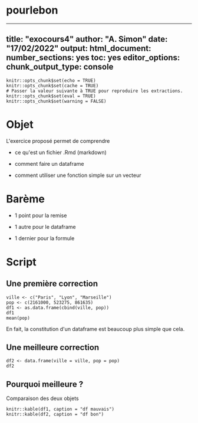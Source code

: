 # pourlebon
---
title: "exocours4"
author: "A. Simon"
date: "17/02/2022"
output: 
  html_document: 
    number_sections: yes
    toc: yes
editor_options: 
  chunk_output_type: console
---


```{r setup, include=FALSE}
knitr::opts_chunk$set(echo = TRUE)
knitr::opts_chunk$set(cache = TRUE)
# Passer la valeur suivante à TRUE pour reproduire les extractions.
knitr::opts_chunk$set(eval = TRUE)
knitr::opts_chunk$set(warning = FALSE)
```

# Objet

L'exercice proposé permet de comprendre 

- ce qu'est un fichier .Rmd (markdown)

- comment faire un dataframe

- comment utiliser une fonction simple sur un vecteur


# Barème

- 1 point pour la remise

- 1 autre pour le dataframe

- 1 dernier pour la formule



# Script

## Une première correction

```{r}
ville <- c("Paris", "Lyon", "Marseille")
pop <- c(2161000, 523275, 861635)
df1 <- as.data.frame(cbind(ville, pop))
df1
mean(pop)
```


En fait, la constitution d'un dataframe est beaucoup plus simple que cela.

## Une meilleure correction

```{r}
df2 <- data.frame(ville = ville, pop = pop)
df2
```

## Pourquoi meilleure ?

Comparaison des deux objets


```{r}
knitr::kable(df1, caption = "df mauvais")
knitr::kable(df2, caption = "df bon")
```
